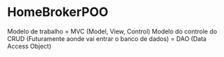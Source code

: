 # HomeBrokerPOO
Modelo de trabalho = MVC (Model, View, Control)
Modelo do controle do CRUD (Futuramente aonde vai entrar o banco de dados) = DAO (Data Access Object)

